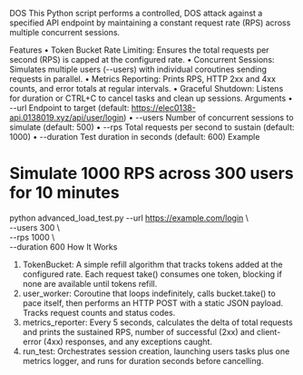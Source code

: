 DOS
This Python script performs a controlled, DOS attack against a specified API endpoint by maintaining a constant request rate (RPS) across multiple concurrent sessions.

Features
•	Token Bucket Rate Limiting: Ensures the total requests per second (RPS) is capped at the configured rate.
•	Concurrent Sessions: Simulates multiple users (--users) with individual coroutines sending requests in parallel.
•	Metrics Reporting: Prints RPS, HTTP 2xx and 4xx counts, and error totals at regular intervals.
•	Graceful Shutdown: Listens for duration or CTRL+C to cancel tasks and clean up sessions.
Arguments
•	--url
Endpoint to target (default: https://elec0138-api.0138019.xyz/api/user/login)
•	--users
Number of concurrent sessions to simulate (default: 500)
•	--rps
Total requests per second to sustain (default: 1000)
•	--duration
Test duration in seconds (default: 600)
Example
# Simulate 1000 RPS across 300 users for 10 minutes
python advanced_load_test.py --url https://example.com/login \  
                             --users 300 \              
                             --rps 1000 \                
                             --duration 600
How It Works
1.	TokenBucket: A simple refill algorithm that tracks tokens added at the configured rate. Each request take() consumes one token, blocking if none are available until tokens refill.
2.	user_worker: Coroutine that loops indefinitely, calls bucket.take() to pace itself, then performs an HTTP POST with a static JSON payload. Tracks request counts and status codes.
3.	metrics_reporter: Every 5 seconds, calculates the delta of total requests and prints the sustained RPS, number of successful (2xx) and client-error (4xx) responses, and any exceptions caught.
4.	run_test: Orchestrates session creation, launching users tasks plus one metrics logger, and runs for duration seconds before cancelling.
